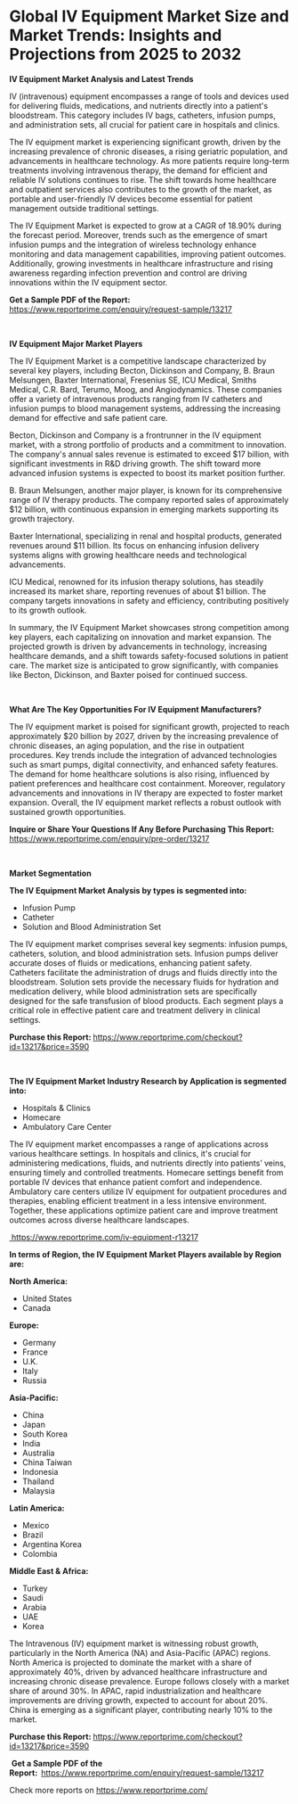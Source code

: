 <p><h1>Global IV Equipment Market Size and Market Trends: Insights and Projections from 2025 to 2032</h1></p><p><strong>IV Equipment Market Analysis and Latest Trends</strong></p>
<p><p>IV (intravenous) equipment encompasses a range of tools and devices used for delivering fluids, medications, and nutrients directly into a patient's bloodstream. This category includes IV bags, catheters, infusion pumps, and administration sets, all crucial for patient care in hospitals and clinics. </p><p>The IV equipment market is experiencing significant growth, driven by the increasing prevalence of chronic diseases, a rising geriatric population, and advancements in healthcare technology. As more patients require long-term treatments involving intravenous therapy, the demand for efficient and reliable IV solutions continues to rise. The shift towards home healthcare and outpatient services also contributes to the growth of the market, as portable and user-friendly IV devices become essential for patient management outside traditional settings.</p><p>The IV Equipment Market is expected to grow at a CAGR of 18.90% during the forecast period. Moreover, trends such as the emergence of smart infusion pumps and the integration of wireless technology enhance monitoring and data management capabilities, improving patient outcomes. Additionally, growing investments in healthcare infrastructure and rising awareness regarding infection prevention and control are driving innovations within the IV equipment sector.</p></p>
<p><strong>Get a Sample PDF of the Report:&nbsp;</strong> <a href="https://www.reportprime.com/enquiry/request-sample/13217?utm_campaign=2779&utm_medium=2&utm_source=Github&utm_content=ia&utm_term=19032025&utm_id=iv-equipment">https://www.reportprime.com/enquiry/request-sample/13217</a></p>
<p>&nbsp;</p>
<p><strong>IV Equipment Major Market Players</strong></p>
<p><p>The IV Equipment Market is a competitive landscape characterized by several key players, including Becton, Dickinson and Company, B. Braun Melsungen, Baxter International, Fresenius SE, ICU Medical, Smiths Medical, C.R. Bard, Terumo, Moog, and Angiodynamics. These companies offer a variety of intravenous products ranging from IV catheters and infusion pumps to blood management systems, addressing the increasing demand for effective and safe patient care.</p><p>Becton, Dickinson and Company is a frontrunner in the IV equipment market, with a strong portfolio of products and a commitment to innovation. The company's annual sales revenue is estimated to exceed $17 billion, with significant investments in R&D driving growth. The shift toward more advanced infusion systems is expected to boost its market position further.</p><p>B. Braun Melsungen, another major player, is known for its comprehensive range of IV therapy products. The company reported sales of approximately $12 billion, with continuous expansion in emerging markets supporting its growth trajectory. </p><p>Baxter International, specializing in renal and hospital products, generated revenues around $11 billion. Its focus on enhancing infusion delivery systems aligns with growing healthcare needs and technological advancements.</p><p>ICU Medical, renowned for its infusion therapy solutions, has steadily increased its market share, reporting revenues of about $1 billion. The company targets innovations in safety and efficiency, contributing positively to its growth outlook.</p><p>In summary, the IV Equipment Market showcases strong competition among key players, each capitalizing on innovation and market expansion. The projected growth is driven by advancements in technology, increasing healthcare demands, and a shift towards safety-focused solutions in patient care. The market size is anticipated to grow significantly, with companies like Becton, Dickinson, and Baxter poised for continued success.</p></p>
<p>&nbsp;</p>
<p><strong>What Are The Key Opportunities For IV Equipment Manufacturers?</strong></p>
<p><p>The IV equipment market is poised for significant growth, projected to reach approximately $20 billion by 2027, driven by the increasing prevalence of chronic diseases, an aging population, and the rise in outpatient procedures. Key trends include the integration of advanced technologies such as smart pumps, digital connectivity, and enhanced safety features. The demand for home healthcare solutions is also rising, influenced by patient preferences and healthcare cost containment. Moreover, regulatory advancements and innovations in IV therapy are expected to foster market expansion. Overall, the IV equipment market reflects a robust outlook with sustained growth opportunities.</p></p>
<p><strong>Inquire or Share Your Questions If Any Before Purchasing This Report:</strong> <a href="https://www.reportprime.com/enquiry/pre-order/13217?utm_campaign=2779&utm_medium=2&utm_source=Github&utm_content=ia&utm_term=19032025&utm_id=iv-equipment">https://www.reportprime.com/enquiry/pre-order/13217</a></p>
<p>&nbsp;</p>
<p><strong>Market Segmentation</strong></p>
<p><strong>The IV Equipment Market Analysis by types is segmented into:</strong></p>
<p><ul><li>Infusion Pump</li><li>Catheter</li><li>Solution and Blood Administration Set</li></ul></p>
<p><p>The IV equipment market comprises several key segments: infusion pumps, catheters, solution, and blood administration sets. Infusion pumps deliver accurate doses of fluids or medications, enhancing patient safety. Catheters facilitate the administration of drugs and fluids directly into the bloodstream. Solution sets provide the necessary fluids for hydration and medication delivery, while blood administration sets are specifically designed for the safe transfusion of blood products. Each segment plays a critical role in effective patient care and treatment delivery in clinical settings.</p></p>
<p><strong>Purchase this Report:&nbsp;</strong><a href="https://www.reportprime.com/checkout?id=13217&price=3590&utm_campaign=2779&utm_medium=2&utm_source=Github&utm_content=ia&utm_term=19032025&utm_id=iv-equipment">https://www.reportprime.com/checkout?id=13217&price=3590</a></p>
<p>&nbsp;</p>
<p><strong>The IV Equipment Market Industry Research by Application is segmented into:</strong></p>
<p><ul><li>Hospitals & Clinics</li><li>Homecare</li><li>Ambulatory Care Center</li></ul></p>
<p><p>The IV equipment market encompasses a range of applications across various healthcare settings. In hospitals and clinics, it's crucial for administering medications, fluids, and nutrients directly into patients’ veins, ensuring timely and controlled treatments. Homecare settings benefit from portable IV devices that enhance patient comfort and independence. Ambulatory care centers utilize IV equipment for outpatient procedures and therapies, enabling efficient treatment in a less intensive environment. Together, these applications optimize patient care and improve treatment outcomes across diverse healthcare landscapes.</p></p>
<p><a href="https://www.reportprime.com/iv-equipment-r13217?utm_campaign=2779&utm_medium=2&utm_source=Github&utm_content=ia&utm_term=19032025&utm_id=iv-equipment">&nbsp;https://www.reportprime.com/iv-equipment-r13217</a></p>
<p><strong>In terms of Region, the IV Equipment Market Players available by Region are:</strong></p>
<p>
    <p> <strong> North America: </strong>
        <ul>
            <li>United States</li>
            <li>Canada</li>
        </ul>
        </p> 
    <p> <strong> Europe: </strong>
        <ul>
            <li>Germany</li>
            <li>France</li>
            <li>U.K.</li>
            <li>Italy</li>
            <li>Russia</li>
        </ul>
        </p> 
    <p> <strong> Asia-Pacific: </strong>
        <ul>
            <li>China</li>
            <li>Japan</li>
            <li>South Korea</li>
            <li>India</li>
            <li>Australia</li>
            <li>China Taiwan</li>
            <li>Indonesia</li>
            <li>Thailand</li>
            <li>Malaysia</li>
        </ul>
        </p> 
    <p> <strong> Latin America: </strong>
        <ul>
            <li>Mexico</li>
            <li>Brazil</li>
            <li>Argentina Korea</li>
            <li>Colombia</li>
        </ul>
        </p> 
    <p> <strong> Middle East & Africa: </strong>
        <ul>
            <li>Turkey</li>
            <li>Saudi</li>
            <li>Arabia</li>
            <li>UAE</li>
            <li>Korea</li>
        </ul>
    </p>
    </p>
<p><p>The Intravenous (IV) equipment market is witnessing robust growth, particularly in the North America (NA) and Asia-Pacific (APAC) regions. North America is projected to dominate the market with a share of approximately 40%, driven by advanced healthcare infrastructure and increasing chronic disease prevalence. Europe follows closely with a market share of around 30%. In APAC, rapid industrialization and healthcare improvements are driving growth, expected to account for about 20%. China is emerging as a significant player, contributing nearly 10% to the market.</p></p>
<p><strong>Purchase this Report: </strong><a href="https://www.reportprime.com/checkout?id=13217&price=3590&utm_campaign=2779&utm_medium=2&utm_source=Github&utm_content=ia&utm_term=19032025&utm_id=iv-equipment">https://www.reportprime.com/checkout?id=13217&price=3590</a></p>
<p>&nbsp;<strong>Get a Sample PDF of the Report:&nbsp;&nbsp;</strong><a href="https://www.reportprime.com/enquiry/request-sample/13217?utm_campaign=2779&utm_medium=2&utm_source=Github&utm_content=ia&utm_term=19032025&utm_id=iv-equipment">https://www.reportprime.com/enquiry/request-sample/13217</a></p>
<p><strong></strong></p>
<p>Check more reports on <a href="https://www.reportprime.com/?utm_campaign=2779&utm_medium=2&utm_source=Github&utm_content=ia&utm_term=19032025&utm_id=iv-equipment">https://www.reportprime.com/</a></p>